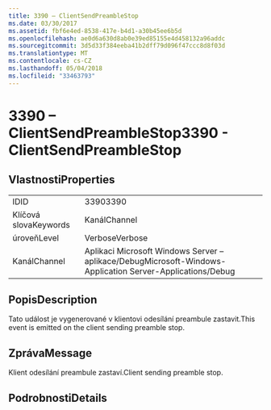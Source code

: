 ```yaml
---
title: 3390 – ClientSendPreambleStop
ms.date: 03/30/2017
ms.assetid: fbf6e4ed-8538-417e-b4d1-a30b45ee6b5d
ms.openlocfilehash: ae0d6a630d8ab0e39ed85155e4d458132a96addc
ms.sourcegitcommit: 3d5d33f384eeba41b2dff79d096f47ccc8d8f03d
ms.translationtype: MT
ms.contentlocale: cs-CZ
ms.lasthandoff: 05/04/2018
ms.locfileid: "33463793"
---
```

# <a name="3390---clientsendpreamblestop"></a><span data-ttu-id="98100-102">3390 – ClientSendPreambleStop</span><span class="sxs-lookup"><span data-stu-id="98100-102">3390 - ClientSendPreambleStop</span></span>
## <a name="properties"></a><span data-ttu-id="98100-103">Vlastnosti</span><span class="sxs-lookup"><span data-stu-id="98100-103">Properties</span></span>  
  
|||  
|-|-|  
|<span data-ttu-id="98100-104">ID</span><span class="sxs-lookup"><span data-stu-id="98100-104">ID</span></span>|<span data-ttu-id="98100-105">3390</span><span class="sxs-lookup"><span data-stu-id="98100-105">3390</span></span>|  
|<span data-ttu-id="98100-106">Klíčová slova</span><span class="sxs-lookup"><span data-stu-id="98100-106">Keywords</span></span>|<span data-ttu-id="98100-107">Kanál</span><span class="sxs-lookup"><span data-stu-id="98100-107">Channel</span></span>|  
|<span data-ttu-id="98100-108">úroveň</span><span class="sxs-lookup"><span data-stu-id="98100-108">Level</span></span>|<span data-ttu-id="98100-109">Verbose</span><span class="sxs-lookup"><span data-stu-id="98100-109">Verbose</span></span>|  
|<span data-ttu-id="98100-110">Kanál</span><span class="sxs-lookup"><span data-stu-id="98100-110">Channel</span></span>|<span data-ttu-id="98100-111">Aplikaci Microsoft Windows Server – aplikace/Debug</span><span class="sxs-lookup"><span data-stu-id="98100-111">Microsoft-Windows-Application Server-Applications/Debug</span></span>|  
  
## <a name="description"></a><span data-ttu-id="98100-112">Popis</span><span class="sxs-lookup"><span data-stu-id="98100-112">Description</span></span>  
 <span data-ttu-id="98100-113">Tato událost je vygenerované v klientovi odesílání preambule zastavit.</span><span class="sxs-lookup"><span data-stu-id="98100-113">This event is emitted on the client sending preamble stop.</span></span>  
  
## <a name="message"></a><span data-ttu-id="98100-114">Zpráva</span><span class="sxs-lookup"><span data-stu-id="98100-114">Message</span></span>  
 <span data-ttu-id="98100-115">Klient odesílání preambule zastaví.</span><span class="sxs-lookup"><span data-stu-id="98100-115">Client sending preamble stop.</span></span>  
  
## <a name="details"></a><span data-ttu-id="98100-116">Podrobnosti</span><span class="sxs-lookup"><span data-stu-id="98100-116">Details</span></span>
